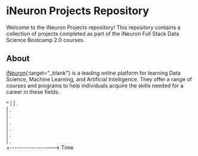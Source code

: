 # iNeuron Projects Repository

Welcome to the iNeuron Projects repository! This repository contains a collection of projects completed as part of the iNeuron Full Stack Data Science Bootcamp 2.0 courses.

## About

[iNeuron](https://www.ineuron.ai/){:target="_blank"} is a leading online platform for learning Data Science, Machine Learning, and Artificial Intelligence. They offer a range of courses and programs to help individuals acquire the skills needed for a career in these fields.


  ^
  |
  |            .  
  |           .   
  |          .    
  |        .      
  |      .        
  |   .           
  | .             
  +------------------>
  Time


